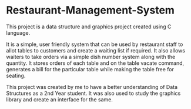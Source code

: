 # Restaurant-Management-System

This project is a data structure and graphics project created using C language.

It is a simple, user friendly system that can be used by restaurant staff to allot tables to customers and create a waiting list if required. It also allows waiters to take orders via a simple dish number system along with the quantity. It stores orders of each table and on the table vacate command, generates a bill for the particular table while making the table free for seating.

This project was created by me to have a better understanding of Data Structures as a 2nd Year student. It was also used to study the graphics library and create an interface for the same.
